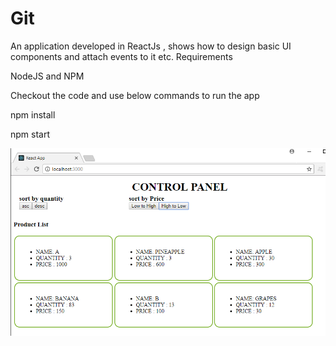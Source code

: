 # Git

An application developed in ReactJs , shows how to design basic UI components and attach events to it etc.
Requirements


NodeJS and NPM 

Checkout the code and use below commands to run the app

npm install


npm start


![Alt text](ss01.png?raw=true "ReactJS App")
